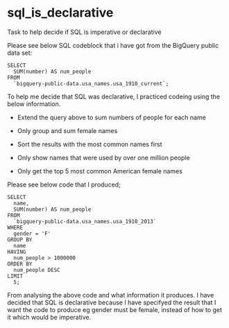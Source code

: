 # sql_is_declarative
Task to help decide if SQL is imperative or declarative

Please see below SQL codeblock that i have got from the BigQuery public data set:

```
SELECT
  SUM(number) AS num_people
FROM
  `bigquery-public-data.usa_names.usa_1910_current`;
```

To help me decide that SQL was declarative, I practiced codeing using the below information.

- Extend the query above to sum numbers of people for each name

- Only group and sum female names

- Sort the results with the most common names first

- Only show names that were used by over one million people

- Only get the top 5 most common American female names

Please see below code that I produced;

```
SELECT
  name,
  SUM(number) AS num_people
FROM
  `bigquery-public-data.usa_names.usa_1910_2013`
WHERE
  gender = 'F'
GROUP BY
  name
HAVING
  num_people > 1000000
ORDER BY
  num_people DESC
LIMIT
  5;
  ```
  
 From analysing the above code and what information it produces. I have decided that SQL is declarative because I have specifyed the result that I want the code to produce eg gender must be female, instead of how to get it which would be imperative.

